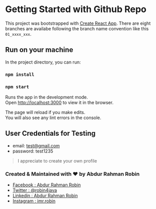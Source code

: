 # Getting Started with Github Repo

This project was bootstrapped with [Create React App](https://github.com/facebook/create-react-app). There are eight branches are availabe following the branch name convention like this `01_xxxx_xxx`.

## Run on your machine

In the project directory, you can run:

### `npm install`

### `npm start`

Runs the app in the development mode.\
Open [http://localhost:3000](http://localhost:3000) to view it in the browser.

The page will reload if you make edits.\
You will also see any lint errors in the console.

## User Credentials for Testing

- email: test@gmail.com
- password: test1235

> I appreciate to create your own profile

### Created & Maintained with :heart: by Abdur Rahman Robin

- [Facebook : Abdur Rahman Robin](https://www.facebook.com/robin4java)
- [Twitter : @robin4java](https://twitter.com/robin4java)
- [Linkedin : Abdur Rahman Robin](https://www.linkedin.com/in/robin4java/)
- [Instagram : imr.robin](https://www.instagram.com/imr.robin/)
